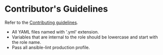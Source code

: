 # Contributor's Guidelines

Refer to the [Contributing guidelines](https://github.com/ansible/community-docs/blob/main/contributing.rst).

* All YAML files named with '.yml' extension.
* Variables that are internal to the role should be lowercase and start with the role name.
* Pass all ansible-lint production profile.